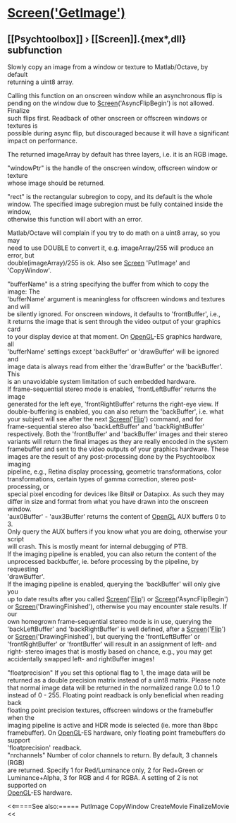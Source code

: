 # [Screen('GetImage')](Screen-GetImage) 
## [[Psychtoolbox]] &#8250; [[Screen]].{mex*,dll} subfunction


Slowly copy an image from a window or texture to Matlab/Octave, by default  
returning a uint8 array.  
  
Calling this function on an onscreen window while an asynchronous flip is  
pending on the window due to [Screen](Screen)('AsyncFlipBegin') is not allowed. Finalize  
such flips first. Readback of other onscreen or offscreen windows or textures is  
possible during async flip, but discouraged because it will have a significant  
impact on performance.  
  
The returned imageArray by default has three layers, i.e. it is an RGB image.  
  
"windowPtr" is the handle of the onscreen window, offscreen window or texture  
whose image should be returned.  
  
"rect" is the rectangular subregion to copy, and its default is the whole  
window. The specified image subregion must be fully contained inside the window,  
otherwise this function will abort with an error.  
  
Matlab/Octave will complain if you try to do math on a uint8 array, so you may  
need to use DOUBLE to convert it, e.g. imageArray/255 will produce an error, but  
double(imageArray)/255 is ok. Also see [Screen](Screen) 'PutImage' and 'CopyWindow'.  
  
"bufferName" is a string specifying the buffer from which to copy the image: The  
'bufferName' argument is meaningless for offscreen windows and textures and will  
be silently ignored. For onscreen windows, it defaults to 'frontBuffer', i.e.,  
it returns the image that is sent through the video output of your graphics card  
to your display device at that moment. On [OpenGL](OpenGL)-ES graphics hardware, all  
'bufferName' settings except 'backBuffer' or 'drawBuffer' will be ignored and  
image data is always read from either the 'drawBuffer' or the 'backBuffer'. This  
is an unavoidable system limitation of such embedded hardware.  
If frame-sequential stereo mode is enabled, 'frontLeftBuffer' returns the image  
generated for the left eye, 'frontRightBuffer' returns the right-eye view. If  
double-buffering is enabled, you can also return the 'backBuffer', i.e. what  
your subject will see after the next [Screen](Screen)('[Flip](Flip)') command, and for  
frame-sequential stereo also 'backLeftBuffer' and 'backRightBuffer'  
respectively. Both the 'frontBuffer' and 'backBuffer' images and their stereo  
variants will return the final images as they are really encoded in the system  
framebuffer and sent to the video outputs of your graphics hardware. These  
images are the result of any post-processing done by the Psychtoolbox imaging  
pipeline, e.g., Retina display processing, geometric transformations, color  
transformations, certain types of gamma correction, stereo post-processing, or  
special pixel encoding for devices like Bits\# or Datapixx. As such they may  
differ in size and format from what you have drawn into the onscreen window.  
'aux0Buffer' - 'aux3Buffer' returns the content of [OpenGL](OpenGL) AUX buffers 0 to 3.  
Only query the AUX buffers if you know what you are doing, otherwise your script  
will crash. This is mostly meant for internal debugging of PTB.  
If the imaging pipeline is enabled, you can also return the content of the  
unprocessed backbuffer, ie. before processing by the pipeline, by requesting  
'drawBuffer'.  
If the imaging pipeline is enabled, querying the 'backBuffer' will only give you  
up to date results after you called [Screen](Screen)('[Flip](Flip)') or [Screen](Screen)('AsyncFlipBegin')  
or [Screen](Screen)('DrawingFinished'), otherwise you may encounter stale results. If our  
own homegrown frame-sequential stereo mode is in use, querying the  
'backLeftBuffer' and 'backRightBuffer' is well defined, after a [Screen](Screen)('[Flip](Flip)')  
or [Screen](Screen)('DrawingFinished'), but querying the 'frontLeftBuffer' or  
'frontRightBuffer' or 'frontBuffer' will result in an assignment of left- and  
right- stereo images that is mostly based on chance, e.g., you may get  
accidentally swapped left- and rightBuffer images!  
  
"floatprecision" If you set this optional flag to 1, the image data will be  
returned as a double precision matrix instead of a uint8 matrix. Please note  
that normal image data will be returned in the normalized range 0.0 to 1.0  
instead of 0 - 255. Floating point readback is only beneficial when reading back  
floating point precision textures, offscreen windows or the framebuffer when the  
imaging pipeline is active and HDR mode is selected (ie. more than 8bpc  
framebuffer). On [OpenGL](OpenGL)-ES hardware, only floating point framebuffers do support  
'floatprecision' readback.  
"nrchannels" Number of color channels to return. By default, 3 channels (RGB)  
are returned. Specify 1 for Red/Luminance only, 2 for Red+Green or  
Luminance+Alpha, 3 for RGB and 4 for RGBA. A setting of 2 is not supported on  
[OpenGL](OpenGL)-ES hardware.   
  
  


<<=====See also:=====
PutImage CopyWindow CreateMovie FinalizeMovie
<<